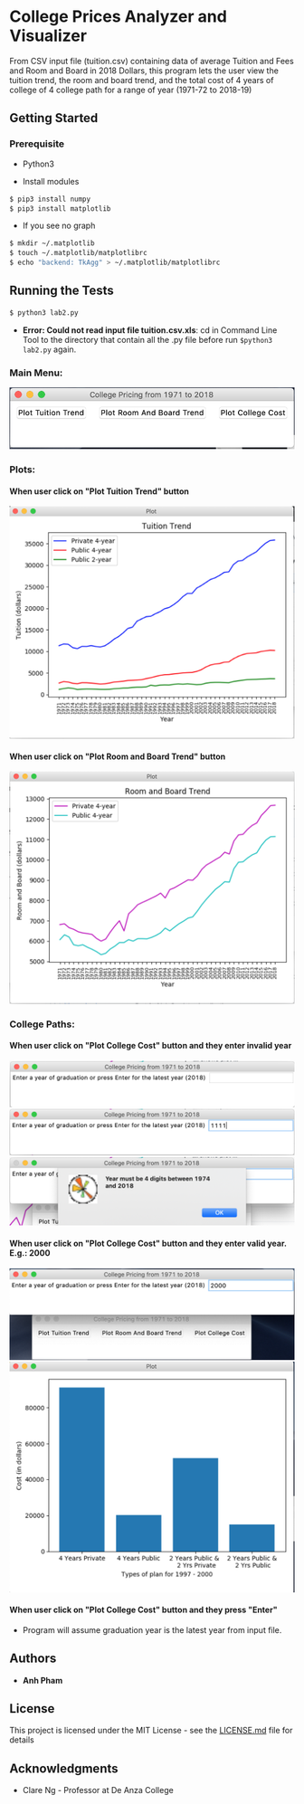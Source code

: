 # College Prices Analyzer and Visualizer

From CSV input file (tuition.csv) containing data of average Tuition and Fees and Room and Board in 2018 Dollars, this program lets the user view the tuition trend, the room and board trend, and the total cost of 4 years of college of 4 college path for a range of year (1971-72 to 2018-19)


## Getting Started
### Prerequisite
+  Python3

+ Install modules
```bash
$ pip3 install numpy
$ pip3 install matplotlib
```

+ If you see no graph
```bash
$ mkdir ~/.matplotlib
$ touch ~/.matplotlib/matplotlibrc
$ echo "backend: TkAgg" > ~/.matplotlib/matplotlibrc
```



## Running the Tests
```bash
$ python3 lab2.py
```

+ **Error: Could not read input file tuition.csv.xls**:
cd in Command Line Tool to the directory that contain all the .py file before run `$python3 lab2.py` again.

### Main Menu:

![main_menu](https://github.com/anh65498/Python-Applications/blob/master/Program%202_Data%20Vis%20and%20GUI/Photos%20for%20readme/main_menu.png)

### Plots:
#### When user click on "Plot Tuition Trend" button
![alt text](https://github.com/anh65498/Python-Applications/blob/master/Programs/Program%202_Data%20Vis%20and%20GUI/Photos%20for%20readme/tuition_trend.png)

#### When user click on "Plot Room and Board Trend" button

![room_and_board](https://github.com/anh65498/Python-Applications/blob/master/Program%202_Data%20Vis%20and%20GUI/Photos%20for%20readme/room_and_board.png)

### College Paths:
#### When user click on "Plot College Cost" button and they enter invalid year
![alt text](https://github.com/anh65498/Python-Applications/blob/master/Programs/Program%202_Data%20Vis%20and%20GUI/Photos%20for%20readme/user_input.png)
![alt text](https://github.com/anh65498/Python-Applications/blob/master/Programs/Program%202_Data%20Vis%20and%20GUI/Photos%20for%20readme/user_input_1.png)
![error_msg.png](https://github.com/anh65498/Python-Applications/blob/master/Program%202_Data%20Vis%20and%20GUI/Photos%20for%20readme/error_msg.png)

#### When user click on "Plot College Cost" button and they enter valid year. E.g.: 2000
![alt text](https://github.com/anh65498/Python-Applications/blob/master/Programs/Program%202_Data%20Vis%20and%20GUI/Photos%20for%20readme/user_input_2.png)
![alt text](https://github.com/anh65498/Python-Applications/blob/master/Programs/Program%202_Data%20Vis%20and%20GUI/Photos%20for%20readme/user_input_3.png)

#### When user click on "Plot College Cost" button and they press "Enter"
+ Program will assume graduation year is the latest year from input file.


## Authors

* **Anh Pham**

## License

This project is licensed under the MIT License - see the [LICENSE.md](LICENSE.md) file for details

## Acknowledgments

* Clare Ng - Professor at De Anza College
